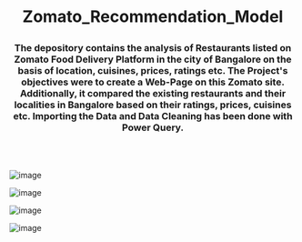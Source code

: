 


<h1 align = "center">
 
Zomato_Recommendation_Model
</h1>

<h3  align = "center">
 <b>The depository contains the analysis of Restaurants listed on Zomato Food Delivery Platform in the city of Bangalore on the basis of location, cuisines, prices, 
ratings etc. The Project's objectives were to create a Web-Page on this Zomato site. Additionally, it compared the existing restaurants and their localities in 
Bangalore based on their ratings, prices, cuisines etc. Importing the Data and Data Cleaning has been done with Power Query. </b>
</h3>

<br>
<br>







![image](https://github.com/Swati-Latta/Zomato_Recommendation_Model/assets/134490572/f7e46a04-5b55-4c5f-80c4-70c729485e0b)

![image](https://github.com/Swati-Latta/Zomato_Recommendation_Model/assets/134490572/390c2213-6ae6-4801-a49a-e6028f4fe6a5)

![image](https://github.com/Swati-Latta/Zomato_Recommendation_Model/assets/134490572/12268cbc-cadd-4c58-9d3f-7a4d5aadf1b8)

![image](https://github.com/Swati-Latta/Zomato_Recommendation_Model/assets/134490572/e2c34d6d-ed1c-4726-bfc4-d6723448d427)
